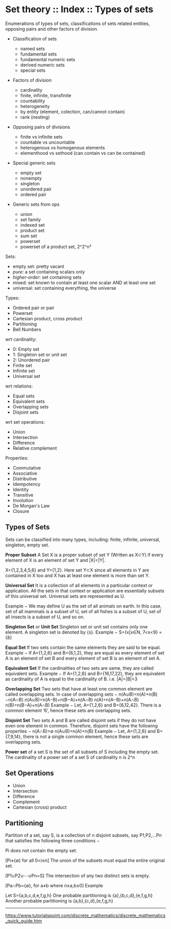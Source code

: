 # Set theory :: Index :: Types of sets

Enumerations of types of sets, classifications of sets related entities, opposing pairs and other factors of division.



- Classification of sets
  - named sets
  - fundamental sets
  - fundamental numeric sets
  - derived numeric sets
  - special sets

- Factors of division
  - cardinality
  - finite, infinite, transfinite
  - countability
  - heterogeneity
  - by entity (element, colection, can/cannot contain)
  - rank (nesting)

- Opposing pairs of divisions
  - finite vs infinite sets
  - countable vs uncountable
  - heterogenous vs homogenous elements
  - elementhood vs sethood (can contain vs can be contained)

- Special generic sets
  - empty set
  - nonempty
  - singleton
  - unordered pair
  - ordered pair

- Generic sets from ops
  - union
  - set family
  - indexed set
  - product set
  - sum set
  - powerset
  - powerset of a product set, 2^2^n²


Sets:
- empty set: pretty vacant
- *pure*: a set containing scalars only
- *higher-order*: set containing sets
- mixed: set known to contain at least one scalar AND at least one set
- universal: set containing everything, the universe


Types:
- Ordered pair or pair
- Powerset
- Cartesian product, cross product
- Partitioning
- Bell Numbers

wrt cardinality:
- 0: Empty set
- 1: Singleton set or unit set
- 2: Unordered pair
- Finite set
- Infinite set
- Universal set

wrt relations:
- Equal sets
- Equivalent sets
- Overlapping sets
- Disjoint sets

wrt set operations:
- Union
- Intersection
- Difference
- Relative complement

Properties:
- Commutative
- Associative
- Distributive
- Idempotency
- Identity
- Transitive
- Involution
- De Morgan's Law
- Closure




## Types of Sets

Sets can be classified into many types, including: finite, infinite, universal, singleton, empty set.

__Proper Subset__
A Set X is a proper subset of set Y (Written as X⊂Y) if every element of X is an element of set Y and |X|<|Y|.

X={1,2,3,4,5,6} and Y={1,2}.
Here set Y⊂X since all elements in Y are contained in X too and X has at least one element is more than set Y.

__Universal Set__
It is a collection of all elements in a particular context or application. All the sets in that context or application are essentially subsets of this universal set. Universal sets are represented as U.

Example − We may define U as the set of all animals on earth. In this case, set of all mammals is a subset of U, set of all fishes is a subset of U, set of all insects is a subset of U, and so on.

__Singleton Set__ or __Unit Set__
Singleton set or unit set contains only one element. A singleton set is denoted by {s}.
Example − S={x|x∈N, 7<x<9} = {8}

__Equal Set__
If two sets contain the same elements they are said to be equal.
Example − If A={1,2,6} and B={6,1,2}, they are equal as every element of set A is an element of set B and every element of set B is an element of set A.

__Equivalent Set__
If the cardinalities of two sets are same, they are called equivalent sets.
Example − If A={1,2,6} and B={16,17,22}, they are equivalent as cardinality of A is equal to the cardinality of B. i.e. |A|=|B|=3

__Overlapping Set__
Two sets that have at least one common element are called overlapping sets.
In case of overlapping sets −
n(A∪B)=n(A)+n(B)−n(A∩B)
n(A∪B)=n(A−B)+n(B−A)+n(A∩B)
n(A)=n(A−B)+n(A∩B)
n(B)=n(B−A)+n(A∩B)
Example − Let, A={1,2,6} and B={6,12,42}. There is a common element ‘6’, hence these sets are overlapping sets.

__Disjoint Set__
Two sets A and B are called disjoint sets if they do not have even one element in common. Therefore, disjoint sets have the following properties −
n(A∩B)=∅
n(A∪B)=n(A)+n(B)
Example − Let, A={1,2,6} and B={7,9,14}, there is not a single common element, hence these sets are overlapping sets.

__Power set__
of a set S is the set of all subsets of S including the empty set. The cardinality of a power set of a set S of cardinality n is 2^n


## Set Operations
- Union
- Intersection
- Difference
- Complement
- Cartesian (cross) product


## Partitioning

Partition of a set, say S, is a collection of n disjoint subsets, say P1,P2,…Pn that satisfies the following three conditions −

Pi does not contain the empty set.

[Pi≠{∅} for all 0<i≤n]
The union of the subsets must equal the entire original set.

[P1∪P2∪⋯∪Pn=S]
The intersection of any two distinct sets is empty.

[Pa∩Pb={∅}, for a≠b where n≥a,b≥0]
Example

Let S={a,b,c,d,e,f,g,h}
One probable partitioning is {a},{b,c,d},{e,f,g,h}
Another probable partitioning is {a,b},{c,d},{e,f,g,h}



---

https://www.tutorialspoint.com/discrete_mathematics/discrete_mathematics_quick_guide.htm
